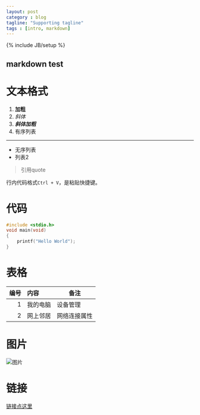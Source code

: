 ```yaml
---
layout: post
category : blog
tagline: "Supporting tagline"
tags : [intro, markdown]
---
```

{% include JB/setup %}

markdown test
---

# 文本格式

1. **加粗**
2. *斜体*
3. ***斜体加粗***
4. 有序列表  

---
* 无序列表
* 列表2

>引用quote

行内代码格式`Ctrl + V`，是粘贴快捷键。


# 代码
```c
#include <stdio.h>
void main(void)
{
	printf("Hello World");
}
```

# 表格

|编号 | 内容 | 备注|
|----: | :---- | ----|
|1| 我的电脑 | 设备管理|
|2| 网上邻居 | 网络连接属性|

# 图片

![图片](http://jekyllcn.com/img/footer-logo.png)

# 链接

[链接点这里](http://www.baidu.com)
